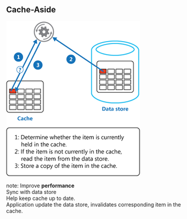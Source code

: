 ## Cache-Aside

![Cache-Aside](resources/images/cache-aside.png)

note:
Improve __performance__   
Sync with data store  
Help keep cache up to date.  
Application update the data store, invalidates corresponding item in the cache.    
